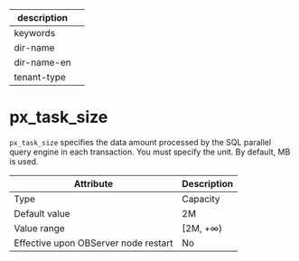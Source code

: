 | description ||
|---|---|
| keywords ||
| dir-name ||
| dir-name-en ||
| tenant-type ||

px_task_size
=================================

`px_task_size` specifies the data amount processed by the SQL parallel query engine in each transaction. You must specify the unit. By default, MB is used.


| **Attribute** | **Description** |
|------------------|-----------|
| Type | Capacity |
| Default value | 2M |
| Value range | \[2M, +∞) |
| Effective upon OBServer node restart | No |



